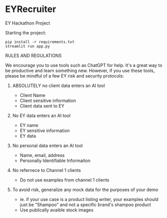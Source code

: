 # EYRecruiter
EY Hackathon Project

Starting the project:
```
pip install -r requirements.txt
streamlit run app.py 
```

RULES AND REGULATIONS

We encourage you to use tools such as ChatGPT for help. It's a great way to be productive and learn something new. 
However, if you use these tools, please be mindful of a few EY risk and security protocols:

1. ABSOLUTELY no client data enters an AI tool
    - Client Name
    - Client sensitive information
    - Client data sent to EY 

2. No EY data enters an AI tool
    - EY name
    - EY sensitive information 
    - EY data 

3. No personal data enters an AI tool
    - Name, email, address 
    - Personally Identifiable Informaiton 

4. No refernece to Channel 1 clients 
    - Do not use examples from channel 1 clients 

5. To avoid risk, generalize any mock data for the purposes of your demo 
    - ie. if your use case is a product listing writer, your examples should just be "Shampoo" and not a specific brand's shampoo product 
    - Use publically avaible stock images 
